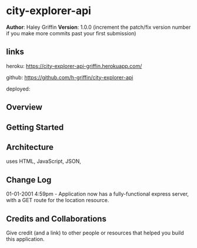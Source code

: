 # city-explorer-api

**Author**: Haley Griffin
**Version**: 1.0.0 (increment the patch/fix version number if you make more commits past your first submission)

## links
heroku: https://city-explorer-api-griffin.herokuapp.com/

github: https://github.com/h-griffin/city-explorer-api

deployed: 

## Overview
<!-- Provide a high level overview of what this application is and why you are building it, beyond the fact that it's an assignment for this class. (i.e. What's your problem domain?) -->

## Getting Started
<!-- What are the steps that a user must take in order to build this app on their own machine and get it running? -->

## Architecture
uses HTML, JavaScript, JSON, 

## Change Log

01-01-2001 4:59pm - Application now has a fully-functional express server, with a GET route for the location resource.

## Credits and Collaborations
Give credit (and a link) to other people or resources that helped you build this application.
